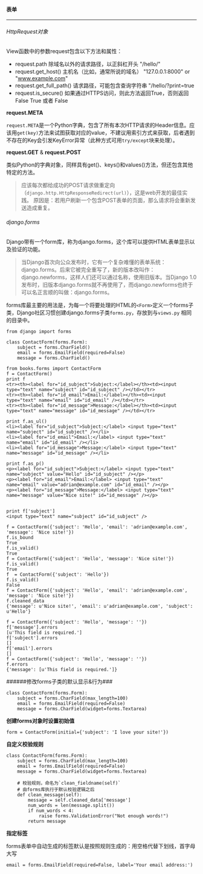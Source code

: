 #### 表单
----

###### HttpRequest对象

View函数中的参数request包含以下方法和属性：

- request.path 除域名以外的请求路径，以正斜杠开头 "/hello/"
- request.get_host() 主机名（比如，通常所说的域名） "127.0.0.1:8000" or "www.example.com"
- request.get_full_path() 请求路径，可能包含查询字符串 "/hello/?print=true
- request.is_secure() 如果通过HTTPS访问，则此方法返回True，否则返回False True 或者 False

**request.META**

`request.META`是一个Python字典，包含了所有本次HTTP请求的Header信息。应该用`get(key)`方法来试图获取对应的value，不建议用索引方式来获取，后者遇到不存在的Key会引发KeyError异常（此种方式可用`try/except`块来处理）。

**request.GET** & **request.POST**

类似Python的字典对象，同样具有get()、keys()和values()方法，但还包含其他特定的方法。

> 应该每次都给成功的POST请求做重定向（`django.http.HttpResponseRedirect(url)`），这是web开发的最佳实践。
> 原因是：若用户刷新一个包含POST表单的页面，那么请求将会重新发送造成重复。

###### django.forms

Django带有一个form库，称为django.forms，这个库可以提供HTML表单显示以及验证的功能。

> 当Django首次向公众发布时，它有一个复杂难懂的表单系统：django.forms。后来它被完全重写了，新的版本改叫作：django.newforms，这样人们还可以通过名称，使用旧版本。当Django 1.0发布时，旧版本django.forms就不再使用了，而django.newforms也终于可以名正言顺的叫做：django.forms。

forms库最主要的用法是，为每一个将要处理的HTML的`<Form>`定义一个forms子类，Django社区习惯创建django.forms子类`forms.py`，存放到与`views.py` 相同的目录中。

    from django import forms

    class ContactForm(forms.Form):
        subject = forms.CharField()
        email = forms.EmailField(required=False)
        message = forms.CharField()

    from books.forms import ContactForm
    f = ContactForm()
    print f
    <tr><th><label for="id_subject">Subject:</label></th><td><input type="text" name="subject" id="id_subject" /></td></tr>
    <tr><th><label for="id_email">Email:</label></th><td><input type="text" name="email" id="id_email" /></td></tr>
    <tr><th><label for="id_message">Message:</label></th><td><input type="text" name="message" id="id_message" /></td></tr>

    print f.as_ul()
    <li><label for="id_subject">Subject:</label> <input type="text" name="subject" id="id_subject" /></li>
    <li><label for="id_email">Email:</label> <input type="text" name="email" id="id_email" /></li>
    <li><label for="id_message">Message:</label> <input type="text" name="message" id="id_message" /></li>

    print f.as_p()
    <p><label for="id_subject">Subject:</label> <input type="text" name="subject" value="Hello" id="id_subject" /></p>
    <p><label for="id_email">Email:</label> <input type="text" name="email" value="adrian@example.com" id="id_email" /></p>
    <p><label for="id_message">Message:</label> <input type="text" name="message" value="Nice site!" id="id_message" /></p>


    print f['subject']
    <input type="text" name="subject" id="id_subject" />

    f = ContactForm({'subject': 'Hello', 'email': 'adrian@example.com', 'message': 'Nice site!'})
    f.is_bound
    True
    f.is_valid()
    True
    f = ContactForm({'subject': 'Hello', 'message': 'Nice site!'})
    f.is_valid()
    True
    f  = ContactForm({'subject': 'Hello'})
    f.is_valid()
    False
    f = ContactForm({'subject': 'Hello', 'email': 'adrian@example.com', 'message': 'Nice site!'})
    f.cleaned_data
    {'message': u'Nice site!', 'email': u'adrian@example.com', 'subject': u'Hello'}

    f = ContactForm({'subject': 'Hello', 'message': ''})
    f['message'].errors
    [u'This field is required.']
    f['subject'].errors
    []
    f['email'].errors
    []
    f = ContactForm({'subject': 'Hello', 'message': ''})
    f.errors
    {'message': [u'This field is required.']}

######修改forms子类的默认显示&行为###

    class ContactForm(forms.Form):
        subject = forms.CharField(max_length=100)
        email = forms.EmailField(required=False)
        message = forms.CharField(widget=forms.Textarea)

**创建forms对象时设置初始值**

    form = ContactForm(initial={'subject': 'I love your site!'})

**自定义校验规则**

    class ContactForm(forms.Form):
        subject = forms.CharField(max_length=100)
        email = forms.EmailField(required=False)
        message = forms.CharField(widget=forms.Textarea)

        # 校验规则，命名为`clean_fieldname(self)`
        # 由forms库执行于默认校验逻辑之后
        def clean_message(self):
            message = self.cleaned_data['message']
            num_words = len(message.split())
            if num_words < 4:
                raise forms.ValidationError("Not enough words!")
            return message

**指定标签**

forms表单中自动生成的标签默认是按照规则生成的：用空格代替下划线，首字母大写

    email = forms.EmailField(required=False, label='Your email address:')


